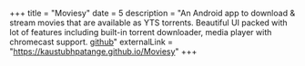 +++
title = "Moviesy"
date = 5
description = "An Android app to download & stream movies that are available as YTS torrents. Beautiful UI packed with lot of features including built-in torrent downloader, media player with chromecast support. <a href='https://github.com/KaustubhPatange/Moviesy'>github</a>"
externalLink = "https://kaustubhpatange.github.io/Moviesy"
+++
